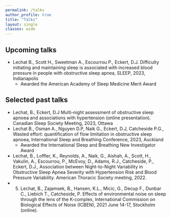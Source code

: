 ```yaml
---
permalink: /talks
author_profile: true
title: "Talks"
layout: single
classes: wide
---
```


## Upcoming talks
* Lechat B., Scott H., Sweetman A., Escourrou P., Eckert, D.J. 
Difficulty initiating and maintaining sleep is associated with increased 
blood pressure in people with obstructive sleep apnea, SLEEP, 2023, Indianapolis
    * Awarded the American Academy of Sleep Medicine Merit Award

## Selected past talks

* Lechat, B., Eckert, D.J Multi-night assessment of obstructive sleep apnoea and associations with hypertension (online presentation). Canadian Sleep Society Meeting, 2023, Ottawa
* Lechat B., Osman A., Nguyen D.P, Naik G., Eckert, D.J, Catcheside P.G., Wasted effort: quantification of flow limitation in obstructive sleep apnoea, International Sleep and Breathing Conference, 2023, Auckland
    * Awarded the International Sleep and Breathing New Investigator Award
* Lechat, B., Loffler, K., Reynolds, A., Naik, G., Aishah, A., Scott, H., Vakulin, A., Escourrou, P., McEvoy, D., Adams, R.J., Catcheside, P., Eckert, D.J., Association between Night-to-Night Variability in Obstructive Sleep Apnea Severity with Hypertension Risk and Blood Pressure Variability. American Thoracic Society meeting, 2022.
* 5.	Lechat, B., Zajamsek, B., Hansen, K.L., Micic, G., Decup F., Dunbar C., Liebich T., Catcheside, P. Effects of environmental noise on sleep through the lens of the K-complex, International Commission on Biological Effects of Noise (ICBEN), 2021 June 14-17, Stockholm (online).